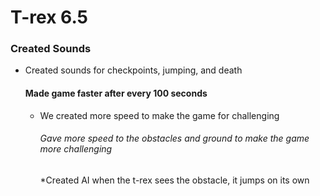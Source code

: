 # T-rex 6.5

### Created Sounds

* Created sounds for checkpoints, jumping, and death

  #### Made game faster after every 100 seconds

  * We created more speed to make the game for challenging

    ###### Gave more speed to the obstacles and ground to make the game more challenging

    *Created AI when the t-rex sees the obstacle, it jumps on its own

    

    

